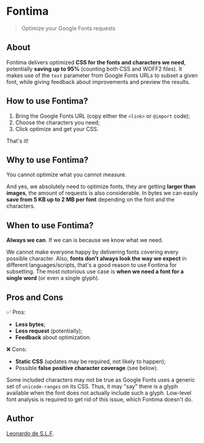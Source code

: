 # Fontima

>Optimize your Google Fonts requests

## About

Fontima delivers optimized **CSS for the fonts and characters we need**, potentially **saving up to 95%** (counting both CSS and WOFF2 files). It makes use of the `text` parameter from Google Fonts URLs to subset a given font, while giving feedback about improvements and preview the results.

## How to use Fontima?

1. Bring the Google Fonts URL (copy either the `<link>` or `@import` code);
1. Choose the characters you need;
1. Click optimize and get your CSS.

That's it!

## Why to use Fontima?

You cannot optimize what you cannot measure.

And yes, we absolutely need to optimize fonts, they are getting **larger than images**, the amount of requests is also considerable. In bytes we can easily **save from 5 KB up to 2 MB per font** depending on the font and the characters.

## When to use Fontima?

**Always we can**. If we can is because we know what we need.

We cannot make everyone happy by delivering fonts covering every possible character. Also, **fonts don't always look the way we expect** in different languages/scripts, that's a good reason to use Fontima for subsetting. The most notorious use case is **when we need a font for a single word** (or even a single glyph).

## Pros and Cons

✅ Pros:

- **Less bytes**;
- **Less request** (potentially);
- **Feedback** about optimization.

❌ Cons:

- **Static CSS** (updates may be required, not likely to happen);
- Possible **false positive character coverage** (see below).

Some included characters may not be true as Google Fonts uses a generic set of `unicode-ranges` on its CSS. Thus, it may "say" there is a glyph available when the font does not actually include such a glyph. Low-level font analysis is required to get rid of this issue, which Fontima doesn't do.

## Author

[Leonardo de S.L.F](https://github.com/leodeslf "GitHub profile").
